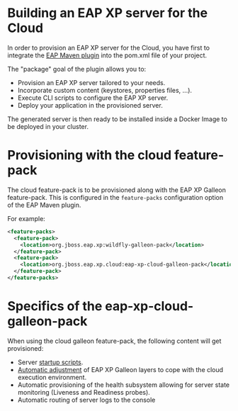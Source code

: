 # Building an EAP XP server for the Cloud

In order to provision an EAP XP server for the Cloud, you have first to integrate the [EAP Maven plugin](https://github.com/jbossas/eap-maven-plugin/)
into the pom.xml file of your project.

The "package" goal of the plugin allows you to:

* Provision an EAP XP server tailored to your needs.
* Incorporate custom content (keystores, properties files, ...).
* Execute CLI scripts to configure the EAP XP server.
* Deploy your application in the provisioned server.

The generated server is then ready to be installed inside a Docker Image to be deployed in your cluster.

# Provisioning with the cloud feature-pack

The cloud feature-pack is to be provisioned along with the EAP XP Galleon feature-pack. This is configured in the ``feature-packs`` configuration option 
of the EAP Maven plugin.

For example:

```xml
<feature-packs>
  <feature-pack>
    <location>org.jboss.eap.xp:wildfly-galleon-pack</location>
  </feature-pack>
  <feature-pack>
    <location>org.jboss.eap.xp.cloud:eap-xp-cloud-galleon-pack</location>
  </feature-pack>
</feature-packs>
```

# Specifics of the eap-xp-cloud-galleon-pack

When using the cloud galleon feature-pack, the following content will get provisioned:
* Server [startup scripts](launch.md).
* [Automatic adjustment](layers.md) of EAP XP Galleon layers to cope with the cloud execution environment.
* Automatic provisioning of the health subsystem allowing for server state monitoring (Liveness and Readiness probes).
* Automatic routing of server logs to the console